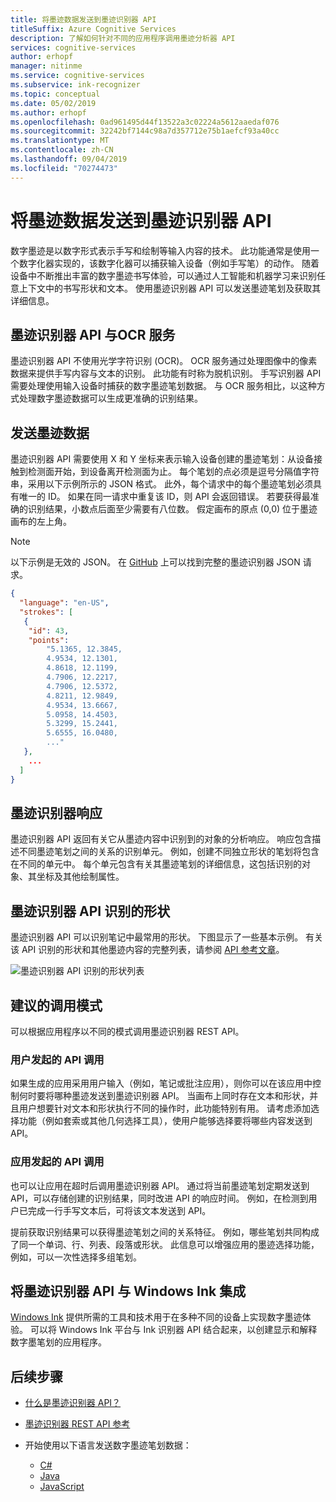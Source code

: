 ```yaml
---
title: 将墨迹数据发送到墨迹识别器 API
titleSuffix: Azure Cognitive Services
description: 了解如何针对不同的应用程序调用墨迹分析器 API
services: cognitive-services
author: erhopf
manager: nitinme
ms.service: cognitive-services
ms.subservice: ink-recognizer
ms.topic: conceptual
ms.date: 05/02/2019
ms.author: erhopf
ms.openlocfilehash: 0ad961495d44f13522a3c02224a5612aaedaf076
ms.sourcegitcommit: 32242bf7144c98a7d357712e75b1aefcf93a40cc
ms.translationtype: MT
ms.contentlocale: zh-CN
ms.lasthandoff: 09/04/2019
ms.locfileid: "70274473"
---
```

# <a name="send-ink-data-to-the-ink-recognizer-api"></a>将墨迹数据发送到墨迹识别器 API 

数字墨迹是以数字形式表示手写和绘制等输入内容的技术。 此功能通常是使用一个数字化器实现的，该数字化器可以捕获输入设备（例如手写笔）的动作。 随着设备中不断推出丰富的数字墨迹书写体验，可以通过人工智能和机器学习来识别任意上下文中的书写形状和文本。 使用墨迹识别器 API 可以发送墨迹笔划及获取其详细信息。 

## <a name="the-ink-recognizer-api-vs-ocr-services"></a>墨迹识别器 API 与OCR 服务

墨迹识别器 API 不使用光学字符识别 (OCR)。 OCR 服务通过处理图像中的像素数据来提供手写内容与文本的识别。 此功能有时称为脱机识别。 手写识别器 API 需要处理使用输入设备时捕获的数字墨迹笔划数据。 与 OCR 服务相比，以这种方式处理数字墨迹数据可以生成更准确的识别结果。 

## <a name="sending-ink-data"></a>发送墨迹数据

墨迹识别器 API 需要使用 X 和 Y 坐标来表示输入设备创建的墨迹笔划：从设备接触到检测面开始，到设备离开检测面为止。 每个笔划的点必须是逗号分隔值字符串，采用以下示例所示的 JSON 格式。 此外，每个请求中的每个墨迹笔划必须具有唯一的 ID。 如果在同一请求中重复该 ID，则 API 会返回错误。 若要获得最准确的识别结果，小数点后面至少需要有八位数。 假定画布的原点 (0,0) 位于墨迹画布的左上角。

> [!NOTE]
> 以下示例是无效的 JSON。 在 [GitHub](https://go.microsoft.com/fwlink/?linkid=2089909) 上可以找到完整的墨迹识别器 JSON 请求。
 
```json
{
  "language": "en-US",
  "strokes": [
   {
    "id": 43,
    "points": 
        "5.1365, 12.3845,
        4.9534, 12.1301,
        4.8618, 12.1199,
        4.7906, 12.2217,
        4.7906, 12.5372,
        4.8211, 12.9849,
        4.9534, 13.6667,
        5.0958, 14.4503,
        5.3299, 15.2441,
        5.6555, 16.0480,
        ..."
   },
    ...
  ]
}
```

## <a name="ink-recognizer-response"></a>墨迹识别器响应

墨迹识别器 API 返回有关它从墨迹内容中识别到的对象的分析响应。 响应包含描述不同墨迹笔划之间的关系的识别单元。 例如，创建不同独立形状的笔划将包含在不同的单元中。 每个单元包含有关其墨迹笔划的详细信息，这包括识别的对象、其坐标及其他绘制属性。

## <a name="shapes-recognized-by-the-ink-recognizer-api"></a>墨迹识别器 API 识别的形状

墨迹识别器 API 可以识别笔记中最常用的形状。 下图显示了一些基本示例。 有关该 API 识别的形状和其他墨迹内容的完整列表，请参阅 [API 参考文章](https://go.microsoft.com/fwlink/?linkid=2089907)。 

![墨迹识别器 API 识别的形状列表](../media/shapes.png)

## <a name="recommended-calling-patterns"></a>建议的调用模式

可以根据应用程序以不同的模式调用墨迹识别器 REST API。 

### <a name="user-initiated-api-calls"></a>用户发起的 API 调用

如果生成的应用采用用户输入（例如，笔记或批注应用），则你可以在该应用中控制何时要将哪种墨迹发送到墨迹识别器 API。 当画布上同时存在文本和形状，并且用户想要针对文本和形状执行不同的操作时，此功能特别有用。 请考虑添加选择功能（例如套索或其他几何选择工具），使用户能够选择要将哪些内容发送到 API。  

### <a name="app-initiated-api-calls"></a>应用发起的 API 调用

也可以让应用在超时后调用墨迹识别器 API。 通过将当前墨迹笔划定期发送到 API，可以存储创建的识别结果，同时改进 API 的响应时间。 例如，在检测到用户已完成一行手写文本后，可将该文本发送到 API。 

提前获取识别结果可以获得墨迹笔划之间的关系特征。 例如，哪些笔划共同构成了同一个单词、行、列表、段落或形状。 此信息可以增强应用的墨迹选择功能，例如，可以一次性选择多组笔划。

## <a name="integrate-the-ink-recognizer-api-with-windows-ink"></a>将墨迹识别器 API 与 Windows Ink 集成

[Windows Ink](https://docs.microsoft.com/windows/uwp/design/input/pen-and-stylus-interactions) 提供所需的工具和技术用于在多种不同的设备上实现数字墨迹体验。 可以将 Windows Ink 平台与 Ink 识别器 API 结合起来，以创建显示和解释数字墨笔划的应用程序。

## <a name="next-steps"></a>后续步骤

* [什么是墨迹识别器 API？](../overview.md)
* [墨迹识别器 REST API 参考](https://go.microsoft.com/fwlink/?linkid=2089907)

* 开始使用以下语言发送数字墨迹笔划数据：
    * [C#](../quickstarts/csharp.md)
    * [Java](../quickstarts/java.md)
    * [JavaScript](../quickstarts/javascript.md)
